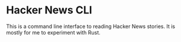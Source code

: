 # Hacker News CLI

This is a command line interface to reading Hacker News stories. It is mostly for me to experiment with Rust.
